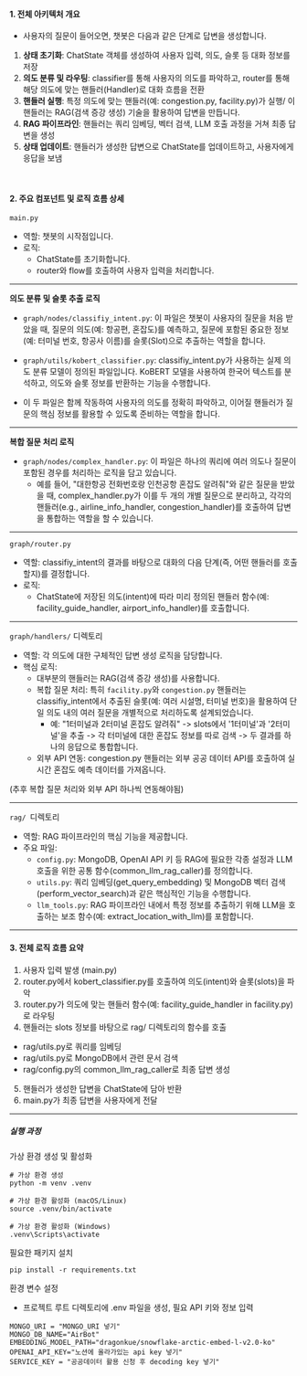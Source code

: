 #### 1. 전체 아키텍처 개요
- 사용자의 질문이 들어오면, 챗봇은 다음과 같은 단계로 답변을 생성합니다.

1. **상태 초기화**: ChatState 객체를 생성하여 사용자 입력, 의도, 슬롯 등 대화 정보를 저장
2. **의도 분류 및 라우팅**: classifier를 통해 사용자의 의도를 파악하고, router를 통해 해당 의도에 맞는 핸들러(Handler)로 대화 흐름을 전환
3. **핸들러 실행**: 특정 의도에 맞는 핸들러(예: congestion.py, facility.py)가 실행/ 이 핸들러는 RAG(검색 증강 생성) 기술을 활용하여 답변을 만듭니다.
4. **RAG 파이프라인**: 핸들러는 쿼리 임베딩, 벡터 검색, LLM 호출 과정을 거쳐 최종 답변을 생성
5. **상태 업데이트**: 핸들러가 생성한 답변으로 ChatState를 업데이트하고, 사용자에게 응답을 보냄

<br/>

#### 2. 주요 컴포넌트 및 로직 흐름 상세
`main.py`
- 역할: 챗봇의 시작점입니다.
- 로직:
  - ChatState를 초기화합니다.
  - router와 flow를 호출하여 사용자 입력을 처리합니다.
---
**의도 분류 및 슬롯 추출 로직**
- `graph/nodes/classifiy_intent.py`: 이 파일은 챗봇이 사용자의 질문을 처음 받았을 때, 질문의 의도(예: 항공편, 혼잡도)를 예측하고, 질문에 포함된 중요한 정보(예: 터미널 번호, 항공사 이름)를 슬롯(Slot)으로 추출하는 역할을 합니다.

- `graph/utils/kobert_classifier.py`: classifiy_intent.py가 사용하는 실제 의도 분류 모델이 정의된 파일입니다. KoBERT 모델을 사용하여 한국어 텍스트를 분석하고, 의도와 슬롯 정보를 반환하는 기능을 수행합니다.

- 이 두 파일은 함께 작동하여 사용자의 의도를 정확히 파악하고, 이어질 핸들러가 질문의 핵심 정보를 활용할 수 있도록 준비하는 역할을 합니다.
---
**복합 질문 처리 로직**
- `graph/nodes/complex_handler.py`: 이 파일은 하나의 쿼리에 여러 의도나 질문이 포함된 경우를 처리하는 로직을 담고 있습니다. 
  - 예를 들어, "대한항공 전화번호랑 인천공항 혼잡도 알려줘"와 같은 질문을 받았을 때, complex_handler.py가 이를 두 개의 개별 질문으로 분리하고, 각각의 핸들러(e.g., airline_info_handler, congestion_handler)를 호출하여 답변을 통합하는 역할을 할 수 있습니다.
---
`graph/router.py`
- 역할: classifiy_intent의 결과를 바탕으로 대화의 다음 단계(즉, 어떤 핸들러를 호출할지)를 결정합니다.
- 로직:
  - ChatState에 저장된 의도(intent)에 따라 미리 정의된 핸들러 함수(예: facility_guide_handler, airport_info_handler)를 호출합니다.
---
`graph/handlers/` 디렉토리
- 역할: 각 의도에 대한 구체적인 답변 생성 로직을 담당합니다.
- 핵심 로직:
  - 대부분의 핸들러는 RAG(검색 증강 생성)를 사용합니다.
  - 복합 질문 처리: 특히 `facility.py`와 `congestion.py` 핸들러는 classifiy_intent에서 추출된 슬롯(예: 여러 시설명, 터미널 번호)을 활용하여 단일 의도 내의 여러 질문을 개별적으로 처리하도록 설계되었습니다.
    - 예: "1터미널과 2터미널 혼잡도 알려줘" -> slots에서 '1터미널'과 '2터미널'을 추출 -> 각 터미널에 대한 혼잡도 정보를 따로 검색 -> 두 결과를 하나의 응답으로 통합합니다.
  - 외부 API 연동: congestion.py 핸들러는 외부 공공 데이터 API를 호출하여 실시간 혼잡도 예측 데이터를 가져옵니다.

(추후 복합 질문 처리와 외부 API 하나씩 연동해야됨)

---
`rag/ `디렉토리
- 역할: RAG 파이프라인의 핵심 기능을 제공합니다.
- 주요 파일:
  - `config.py`: MongoDB, OpenAI API 키 등 RAG에 필요한 각종 설정과 LLM 호출을 위한 공통 함수(common_llm_rag_caller)를 정의합니다.
  - `utils.py`: 쿼리 임베딩(get_query_embedding) 및 MongoDB 벡터 검색(perform_vector_search)과 같은 핵심적인 기능을 수행합니다.
  - `llm_tools.py`: RAG 파이프라인 내에서 특정 정보를 추출하기 위해 LLM을 호출하는 보조 함수(예: extract_location_with_llm)를 포함합니다.
---
#### 3. 전체 로직 흐름 요약
1. 사용자 입력 발생 (main.py)
2. router.py에서 kobert_classifier.py를 호출하여 의도(intent)와 슬롯(slots)을 파악 
3. router.py가 의도에 맞는 핸들러 함수(예: facility_guide_handler in facility.py)로 라우팅
4. 핸들러는 slots 정보를 바탕으로 rag/ 디렉토리의 함수를 호출
- rag/utils.py로 쿼리를 임베딩
- rag/utils.py로 MongoDB에서 관련 문서 검색
- rag/config.py의 common_llm_rag_caller로 최종 답변 생성
5. 핸들러가 생성한 답변을 ChatState에 담아 반환
6. main.py가 최종 답변을 사용자에게 전달

---
##### 실행 과정
가상 환경 생성 및 활성화
```
# 가상 환경 생성
python -m venv .venv

# 가상 환경 활성화 (macOS/Linux)
source .venv/bin/activate

# 가상 환경 활성화 (Windows)
.venv\Scripts\activate
```
필요한 패키지 설치

```
pip install -r requirements.txt
```
환경 변수 설정
- 프로젝트 루트 디렉토리에 .env 파일을 생성, 필요 API 키와 정보 입력

```
MONGO_URI = "MONGO_URI 넣기"
MONGO_DB_NAME="AirBot"
EMBEDDING_MODEL_PATH="dragonkue/snowflake-arctic-embed-l-v2.0-ko"
OPENAI_API_KEY="노션에 올라가있는 api key 넣기"
SERVICE_KEY = "공공데이터 활용 신청 후 decoding key 넣기"
```
